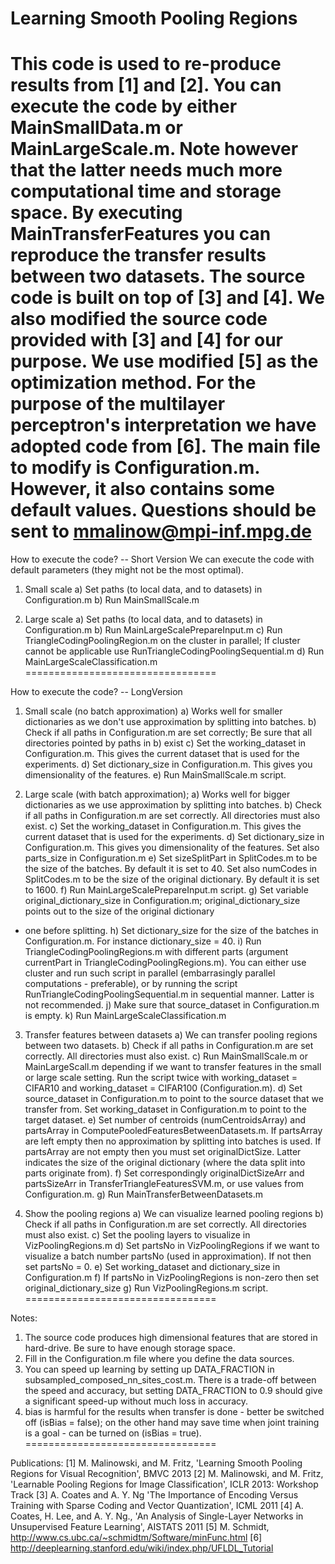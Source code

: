 Learning Smooth Pooling Regions
===============================

This code is used to re-produce results from [1] and [2]. You can execute 
the code by either MainSmallData.m or MainLargeScale.m. Note however that the 
latter needs much more computational time and storage space. By executing 
MainTransferFeatures you can reproduce the transfer results between two 
datasets. The source code is built on top of [3] and [4]. We also modified 
the source code provided with [3] and [4] for our purpose. We use 
modified [5] as the optimization method. For the purpose of the multilayer
perceptron's interpretation we have adopted code from [6]. The main file to 
modify is Configuration.m. However, it also contains some default values.
Questions should be sent to mmalinow@mpi-inf.mpg.de
=================================

How to execute the code? -- Short Version
We can execute the code with default parameters (they might not be the most 
optimal).
1. Small scale
a) Set paths (to local data, and to datasets) in Configuration.m
b) Run MainSmallScale.m

2. Large scale
a) Set paths (to local data, and to datasets) in Configuration.m
b) Run MainLargeScalePrepareInput.m 
c) Run TriangleCodingPoolingRegion.m on the cluster in parallel;
If cluster cannot be applicable use RunTriangleCodingPoolingSequential.m
d) Run MainLargeScaleClassification.m
=================================

How to execute the code? -- LongVersion
1. Small scale (no batch approximation)
a) Works well for smaller dictionaries as we don't use approximation by splitting into batches.
b) Check if all paths in Configuration.m are set correctly;
Be sure that all directories pointed by paths in b) exist
c) Set the working_dataset in Configuration.m. This gives the current dataset
that is used for the experiments.
d) Set dictionary_size in Configuration.m. This gives you dimensionality
of the features.
e) Run MainSmallScale.m script.

2. Large scale (with batch approximation);
a) Works well for bigger dictionaries as we use approximation by splitting into batches.
b) Check if all paths in Configuration.m are set correctly. All directories must also exist.
c) Set the working_dataset in Configuration.m. This gives the current dataset
that is used for the experiments.
d) Set dictionary_size in Configuration.m. This gives you dimensionality
of the features. Set also parts_size in Configuration.m
e) Set sizeSplitPart in SplitCodes.m to be the size of the batches.
By default it is set to 40.
Set also numCodes in SplitCodes.m to be the size of the original dictionary.
By default it is set to 1600.
f) Run MainLargeScalePrepareInput.m script.
g) Set variable original_dictionary_size in Configuration.m;
original_dictionary_size points out to the size of the original dictionary
- one before splitting.
h) Set dictionary_size for the size of the batches in Configuration.m. 
For instance dictionary_size = 40.
i) Run TriangleCodingPoolingRegions.m with different parts (argument currentPart
in TriangleCodingPoolingRegions.m). You can either use cluster and run
such script in parallel (embarrasingly parallel computations - preferable),
or by running the script RunTriangleCodingPoolingSequential.m in sequential
manner. Latter is not recommended.
j) Make sure that source_dataset in Configuration.m is empty.
k) Run MainLargeScaleClassification.m

3. Transfer features between datasets
a) We can transfer pooling regions between two datasets.
b) Check if all paths in Configuration.m are set correctly. All directories must also exist.
c) Run MainSmallScale.m or MainLargeScall.m depending if we want to transfer
features in the small or large scale setting. Run the script twice with 
working_dataset = CIFAR10 and working_dataset = CIFAR100 (Configuration.m).
d) Set source_dataset in Configuration.m to point to the source dataset that
we transfer from. Set working_dataset in Configuration.m to point to the 
target dataset. 
e) Set number of centroids (numCentroidsArray) and partsArray in ComputePooledFeaturesBetweenDatasets.m.
If partsArray are left empty then no approximation by splitting into batches is used.
If partsArray are not empty then you must set originalDictSize. Latter indicates
the size of the original dictionary (where the data split into parts originate from).
f) Set correspondingly originalDictSizeArr and partsSizeArr in 
TransferTriangleFeaturesSVM.m, or use values from Configuration.m.
g) Run MainTransferBetweenDatasets.m

4. Show the pooling regions
a) We can visualize learned pooling regions
b) Check if all paths in Configuration.m are set correctly. All directories must also exist.
c) Set the pooling layers to visualize in VizPoolingRegions.m
d) Set partsNo in VizPoolingRegions if we want to visualize a batch
number partsNo (used in approximation). If not then set partsNo = 0. 
e) Set working_dataset and dictionary_size in Configuration.m
f) If partsNo in VizPoolingRegions is non-zero then set original_dictionary_size
g) Run VizPoolingRegions.m script.
=================================

Notes:
1. The source code produces high dimensional features that are stored 
in hard-drive. Be sure to have enough storage space.
2. Fill in the Configuration.m file where you define the data sources.
3. You can speed up learning by setting up DATA_FRACTION in 
subsampled_composed_nn_sites_cost.m. There is a trade-off between the 
speed and accuracy, but setting DATA_FRACTION to 0.9 should give a 
significant speed-up without much loss in accuracy.
4. bias is harmful for the results when transfer is done - 
better be switched off (isBias = false); on the other hand may save time
when joint training is a goal - can be turned on (isBias = true).
=================================

Publications:
[1] M. Malinowski, and M. Fritz, 'Learning Smooth Pooling Regions for Visual Recognition', BMVC 2013 
[2] M. Malinowski, and M. Fritz, 'Learnable Pooling Regions for Image Classification', ICLR 2013: Workshop Track
[3] A. Coates and A. Y. Ng 'The Importance of Encoding Versus Training with Sparse Coding and Vector Quantization', ICML 2011
[4] A. Coates, H. Lee, and A. Y. Ng., 'An Analysis of Single-Layer Networks in Unsupervised Feature Learning', AISTATS 2011
[5] M. Schmidt, http://www.cs.ubc.ca/~schmidtm/Software/minFunc.html
[6] http://deeplearning.stanford.edu/wiki/index.php/UFLDL_Tutorial
